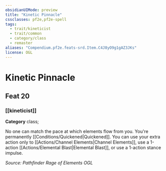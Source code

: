 ```yaml
---
obsidianUIMode: preview
title: "Kinetic Pinnacle"
cssclasses: pf2e,pf2e-spell
tags:
  - trait/kineticist
  - trait/common
  - category/class
  - remaster
aliases: "Compendium.pf2e.feats-srd.Item.C4J8yO9g1gAZ3JKs"
license: OGL
---
```

# Kinetic Pinnacle
## Feat 20
### [[kineticist]]

**Category** class; 




No one can match the pace at which elements flow from you. You're permanently [[Conditions/Quickened|Quickened]]. You can use your extra action only to [[Actions/Channel Elements|Channel Elements]], use a 1-action [[Actions/Elemental Blast|Elemental Blast]], or use a 1-action stance impulse.

*Source: Pathfinder Rage of Elements*
*OGL*